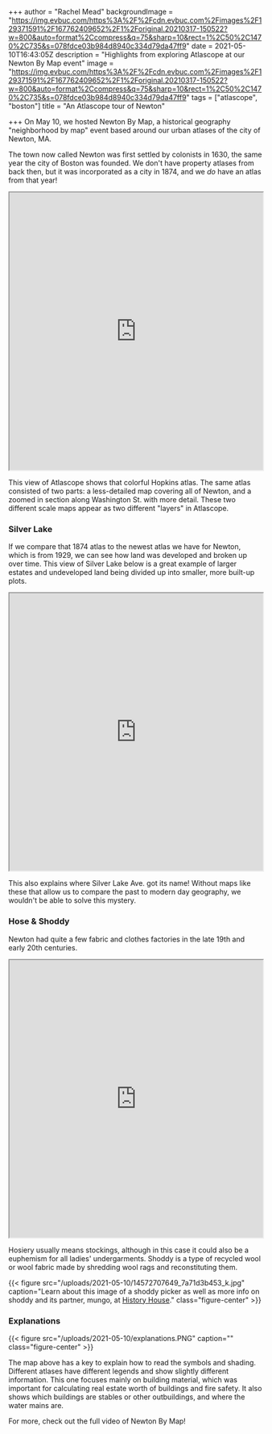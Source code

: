 +++
author = "Rachel Mead"
backgroundImage = "https://img.evbuc.com/https%3A%2F%2Fcdn.evbuc.com%2Fimages%2F129371591%2F167762409652%2F1%2Foriginal.20210317-150522?w=800&auto=format%2Ccompress&q=75&sharp=10&rect=1%2C50%2C1470%2C735&s=078fdce03b984d8940c334d79da47ff9"
date = 2021-05-10T16:43:05Z
description = "Highlights from exploring Atlascope at our Newton By Map event"
image = "https://img.evbuc.com/https%3A%2F%2Fcdn.evbuc.com%2Fimages%2F129371591%2F167762409652%2F1%2Foriginal.20210317-150522?w=800&auto=format%2Ccompress&q=75&sharp=10&rect=1%2C50%2C1470%2C735&s=078fdce03b984d8940c334d79da47ff9"
tags = ["atlascope", "boston"]
title = "An Atlascope tour of Newton"

+++
On May 10, we hosted Newton By Map, a historical geography "neighborhood by map" event based around our urban atlases of the city of Newton, MA.

The town now called Newton was first settled by colonists in 1630, the same year the city of Boston was founded. We don't have property atlases from back then, but it was incorporated as a city in 1874, and we _do_ have an atlas from that year!

<iframe width="100%" height="550" src="https://atlascope.org/#view:embed$base:39999059015832b$overlay:39999059015832a$zoom:15.87$center:-7925082.235453294,5214330.75325575$mode:glass$pos:228"></iframe>

This view of Atlascope shows that colorful Hopkins atlas. The same atlas consisted of two parts: a less-detailed map covering all of Newton, and a zoomed in section along Washington St. with more detail. These two different scale maps appear as two different "layers" in Atlascope.

### Silver Lake

If we compare that 1874 atlas to the newest atlas we have for Newton, which is from 1929, we can see how land was developed and broken up over time. This view of Silver Lake below is a great example of larger estates and undeveloped land being divided up into smaller, more built-up plots.

<iframe width="100%" height="550" src="https://atlascope.org/#view:embed$base:39999059015808$overlay:39999059015832b$zoom:17.45$center:-7926546.537367387,5215117.366282928$mode:swipe-x$pos:0.5019633507853403"></iframe>

This also explains where Silver Lake Ave. got its name! Without maps like these that allow us to compare the past to modern day geography, we wouldn't be able to solve this mystery.

### Hose & Shoddy

Newton had quite a few fabric and clothes factories in the late 19th and early 20th centuries.

<iframe width="100%" height="550" src="https://atlascope.org/#view:embed$base:000$overlay:39999059015840a$zoom:18.06$center:-7931991.863815056,5209811.0308461245$mode:glass$pos:601"></iframe>

Hosiery usually means stockings, although in this case it could also be a euphemism for all ladies' undergarments. Shoddy is a type of recycled wool or wool fabric made by shredding wool rags and reconstituting them.

{{< figure src="/uploads/2021-05-10/14572707649_7a71d3b453_k.jpg" caption="Learn about this image of a shoddy picker as well as more info on shoddy and its partner, mungo, at [History House](https://historyhouse.co.uk/articles/shoddy.html)." class="figure-center" >}}

### Explanations

{{< figure src="/uploads/2021-05-10/explanations.PNG" caption="" class="figure-center" >}}

The map above has a key to explain how to read the symbols and shading. Different atlases have different legends and show slightly different information. This one focuses mainly on building material, which was important for calculating real estate worth of buildings and fire safety. It also shows which buildings are stables or other outbuildings, and where the water mains are.

For more, check out the full video of Newton By Map!